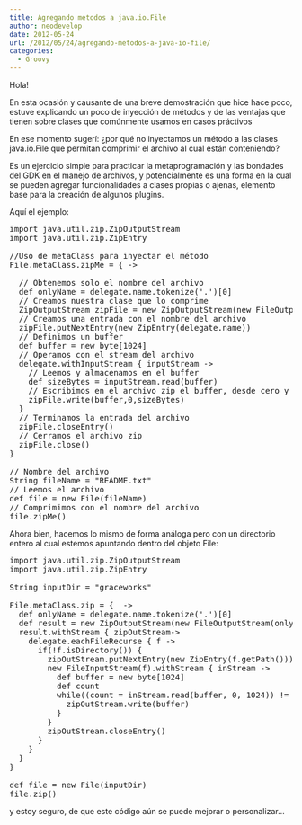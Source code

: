 ```yaml
---
title: Agregando metodos a java.io.File
author: neodevelop
date: 2012-05-24
url: /2012/05/24/agregando-metodos-a-java-io-file/
categories:
  - Groovy
---
```

Hola!

En esta ocasión y causante de una breve demostración que hice hace poco, estuve explicando un poco de inyección de métodos y de las ventajas que tienen sobre clases que comúnmente usamos en casos práctivos

En ese momento sugerí: ¿por qué no inyectamos un método a las clases java.io.File que permitan comprimir el archivo al cual están conteniendo?

Es un ejercicio simple para practicar la metaprogramación y las bondades del GDK en el manejo de archivos, y potencialmente es una forma en la cual se pueden agregar funcionalidades a clases propias o ajenas, elemento base para la creación de algunos plugins.

Aquí el ejemplo:

<pre class="brush:groovy;">import java.util.zip.ZipOutputStream
import java.util.zip.ZipEntry

//Uso de metaClass para inyectar el método
File.metaClass.zipMe = { ->

  // Obtenemos solo el nombre del archivo
  def onlyName = delegate.name.tokenize('.')[0]
  // Creamos nuestra clase que lo comprime
  ZipOutputStream zipFile = new ZipOutputStream(new FileOutputStream(onlyName+".zip"))
  // Creamos una entrada con el nombre del archivo
  zipFile.putNextEntry(new ZipEntry(delegate.name))
  // Definimos un buffer
  def buffer = new byte[1024]
  // Operamos con el stream del archivo
  delegate.withInputStream { inputStream ->
    // Leemos y almacenamos en el buffer
    def sizeBytes = inputStream.read(buffer)
    // Escribimos en el archivo zip el buffer, desde cero y hasta el tamaño de bytes
    zipFile.write(buffer,0,sizeBytes)
  }
  // Terminamos la entrada del archivo
  zipFile.closeEntry()
  // Cerramos el archivo zip
  zipFile.close()
}

// Nombre del archivo
String fileName = "README.txt"
// Leemos el archivo
def file = new File(fileName)
// Comprimimos con el nombre del archivo
file.zipMe()
</pre>

Ahora bien, hacemos lo mismo de forma análoga pero con un directorio entero al cual estemos apuntando dentro del objeto File:

<pre class="brush:groovy;">import java.util.zip.ZipOutputStream
import java.util.zip.ZipEntry

String inputDir = "graceworks"  

File.metaClass.zip = {  ->
  def onlyName = delegate.name.tokenize('.')[0]
  def result = new ZipOutputStream(new FileOutputStream(onlyName+".zip"))
  result.withStream { zipOutStream->
    delegate.eachFileRecurse { f ->
      if(!f.isDirectory()) {
        zipOutStream.putNextEntry(new ZipEntry(f.getPath()))
        new FileInputStream(f).withStream { inStream ->
          def buffer = new byte[1024]
          def count
          while((count = inStream.read(buffer, 0, 1024)) != -1) {
            zipOutStream.write(buffer)
          }
        }
        zipOutStream.closeEntry()
      }
    }
  }
}

def file = new File(inputDir)
file.zip()
</pre>

y estoy seguro, de que este código aún se puede mejorar o personalizar&#8230;